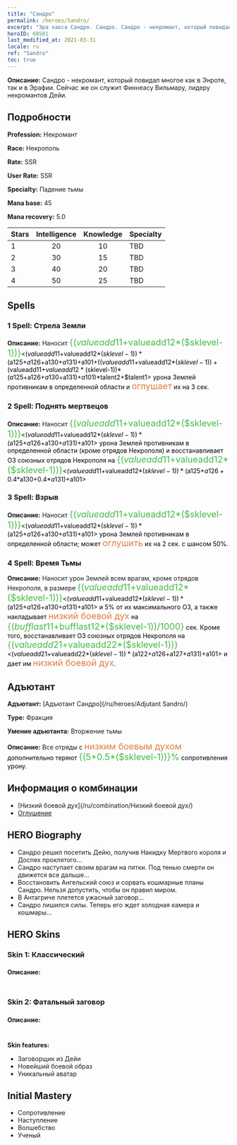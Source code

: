 ```yaml
---
title: "Сандро"
permalink: /heroes/Sandro/
excerpt: "Эра хаоса Сандро. Сандро. Сандро - некромант, который повидал многое как в Энроте, так и в Эрафии. Сейчас же он служит Финнеасу Вильмару, лидеру некромантов Дейи."
heroID: 60501
last_modified_at: 2021-03-31
locale: ru
ref: "Sandro"
toc: true
---
```

 **Описание:** Сандро - некромант, который повидал многое как в Энроте, так и в Эрафии. Сейчас же он служит Финнеасу Вильмару, лидеру некромантов Дейи.
## Подробности
 **Profession:** Некромант

 **Race:** Некрополь

 **Rate:** SSR

 **User Rate:** SSR

 **Specialty:** Падение тьмы

 **Mana base:** 45

 **Mana recovery:** 5.0


  | Stars   |  Intelligence  |    Knowledge   |      Specialty     |
  |---------|:---------------:|:---------------:|--------------------|
  |    1    | 20 | 10 | TBD |
  |    2    | 30 | 15 | TBD |
  |    3    | 40 | 20 | TBD |
  |    4    | 50 | 25 | TBD |

## Spells
### 1 Spell: Стрела Земли
 **Описание:** Наносит <span style="color: #48b946;font-size:20px">{($valueadd11+$valueadd12*($sklevel-1))}</span><span style="color: black"><($valueadd11+$valueadd12*($sklevel-1))*($a125+$a126+$a130+$a131)+$a101+(($valueadd11+$valueadd12*($sklevel-1))+($valueadd11+$valueadd12*($sklevel-1))*($a125+$a126+$a130+$a131)+$a101)*$talent2+$talent1> урона Землей противникам в определенной области и <span style="color: #e07c44;font-size:20px">оглушает</span><span style="color: black"> их на 3 сек.

### 2 Spell: Поднять мертвецов
 **Описание:** Наносит <span style="color: #48b946;font-size:20px">{($valueadd11+$valueadd12*($sklevel-1))}</span><span style="color: black"><($valueadd11+$valueadd12*($sklevel-1))*($a125+$a126+$a130+$a131)+$a101> урона Землей противникам в определенной области (кроме отрядов Некрополя) и восстанавливает ОЗ союзных отрядов Некрополя на <span style="color: #48b946;font-size:20px">{($valueadd11+$valueadd12*($sklevel-1))}</span><span style="color: black"><($valueadd11+$valueadd12*($sklevel-1))*($a125+$a126+0.4*$a130+0.4*$a131)+$a101>

### 3 Spell: Взрыв
 **Описание:** Наносит <span style="color: #48b946;font-size:20px">{($valueadd11+$valueadd12*($sklevel-1))}</span><span style="color: black"><($valueadd11+$valueadd12*($sklevel-1))*($a125+$a126+$a130+$a131)+$a101> урона Землей противникам в определенной области; может <span style="color: #e07c44;font-size:20px">оглушить</span><span style="color: black"> их на 2 сек. с шансом 50%.

### 4 Spell: Время Тьмы
 **Описание:** Наносит урон Землей всем врагам, кроме отрядов Некрополя, в размере <span style="color: #48b946;font-size:20px">{($valueadd11+$valueadd12*($sklevel-1))}</span><span style="color: black"><($valueadd11+$valueadd12*($sklevel-1))*($a125+$a126+$a130+$a131)+$a101> и 5% от их максимального ОЗ, а также накладывает <span style="color: #e07c44;font-size:20px">низкий боевой дух</span><span style="color: black"> на <span style="color: #48b946;font-size:20px">{($bufflast11+$bufflast12*($sklevel-1))/1000}</span><span style="color: black"> сек. Кроме того, восстанавливает ОЗ союзных отрядов Некрополя на <span style="color: #48b946;font-size:20px">{($valueadd21+$valueadd22*($sklevel-1))}</span><span style="color: black"><($valueadd21+$valueadd22*($sklevel-1))*($a122+$a126+$a127+$a131)+$a101> и дает им <span style="color: #e07c44;font-size:20px">низкий боевой дух</span><span style="color: black">.


## Адъютант

 **Адъютант:**  [Адъютант Сандро](/ru/heroes/Adjutant Sandro/) 

 **Type:**  Фракция 

 **Умение адъютанта:**  Вторжение тьмы 

 **Описание:** Все отряды с <span style="color: #e07c44;font-size:20px">низким боевым духом</span><span style="color: black"> дополнительно теряют <span style="color: #48b946;font-size:20px">{(5+0.5*($sklevel-1))}%</span><span style="color: black"> сопротивления урону.

## Информация о комбинации

* [Низкий боевой дух](/ru/combination/Низкий боевой дух/) 
* [Оглушение](/ru/combination/Оглушение/) 

## HERO Biography
   - Сандро решил посетить Дейю, получив Накидку Мертвого короля и Доспех проклятого...
   - Сандро наступает своим врагам на пятки. Под тенью смерти он движется все дальше...
   - Восстановить Ангельский союз и сорвать кошмарные планы Сандро. Нельзя допустить, чтобы он правил миром.
   - В Антагриче плетется ужасный заговор...
   - Сандро лишился силы. Теперь его ждет холодная камера и кошмары...

## HERO Skins
### Skin 1: **Классический**

 **Описание:** <span style="color: #ffffff;font-size:20px">Смерть - есть новая жизнь. Моя ложь призвана лишь запутать и смутить тебя. </span>


### Skin 2: **Фатальный заговор**

 **Описание:** <span style="color: #ffffff;font-size:20px">Одной крошечной капли хватит, чтобы низвергнуть королевства. </span>

 **Skin features:** 

   - Заговорщик из Дейи
   - Новейший боевой образ
   - Уникальный аватар


## Initial Mastery
   - Сопротивление
   - Наступление
   - Волшебство
   - Ученый
